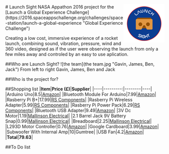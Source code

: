 <img src="launch%20sight%20logo%20small.png" align="right" />
# Launch Sight 
NASA Appathon 2016 project for the [Launch a Global Experience Challenge](https://2016.spaceappschallenge.org/challenges/space-station/launch-a-global-experience "Global Experience Challenge")

Creating a low cost, immersive experience of a rocket launch, combining sound, vibration, pressure, wind and 360 video, designed as if the user were observing the launch from only a few miles away and controled by an easy to use aplication.

##Who are Launch Sight?
![the team](the team.jpg "Gavin, James, Ben, Jack")
From left to right Gavin, James, Ben and Jack

##Who is the project for?

##Shopping list
|**Item**|**Price (£)**|**Supplier**|
|----|---------:|--------|----|
|Arduino Uno|8.5|[Amazon](https://www.amazon.co.uk/gp/product/B00PHY3HH2/ref=oh_aui_detailpage_o01_s00?ie=UTF8&psc=1)|
|Bluetooth Module For Arduino|7.99|[Amazon](https://www.amazon.co.uk/gp/product/B00PL7SNQK/ref=oh_aui_detailpage_o01_s00?ie=UTF8&psc=1)|
|Rasberry Pi B+|17.99|[RS Components](http://uk.rs-online.com/web/p/processor-microcontroller-development-kits/8111284/)|
|Rasberry Pi Wireless Adapter|5.99|[RS Components](http://uk.rs-online.com/web/p/wireless-adapters/8920012/)|
|Rasberry Pi Power Pack|6.29|[RS Components](http://uk.rs-online.com/web/p/plug-in-power-supply/9098135/)|
|Bluetooth USB Adapter|9.49|[Amazon](https://www.amazon.co.uk/gp/product/B00MTBZY4A/ref=oh_aui_detailpage_o01_s00?ie=UTF8&psc=1)|
|3V Dc Motor|1.19|[Mallinson Electrical](http://www.mallinson-electrical.com/motor-3v-dc-13-000-rpm.html)|
|2.1 Barrel Jack 9V Battery Snap|0.99|[Mallinson Electrical](http://www.mallinson-electrical.com/batteries-holders-130/pp3-9v-battery-clip-to-5-5-2-1mm-barrel-jack-for-arduino-and-cctv.html)|
|Breadboard|2.25|[Mallinson Electrical](http://www.mallinson-electrical.com/400-point-solderless-prototyping-breadboard-white.html)|
|L293D Motor Controller|0.76|[Amazon](https://www.amazon.co.uk/gp/product/B011TZ05JK/ref=oh_aui_detailpage_o01_s00?ie=UTF8&psc=1)|
|Google Cardboard|3.99|[Amazon](https://www.amazon.co.uk/gp/product/B018QPYU4M/ref=oh_aui_detailpage_o00_s00?ie=UTF8&psc=1)|
|Subwoofer With Internal Amp|10|Gumtree|
|USB Fan|4.2|[Amazon](https://www.amazon.co.uk/Desktop-Power-Laptop-Table-BuyinCoins/dp/B005GYU8H0/ref=sr_1_5?ie=UTF8&qid=1461668516&sr=8-5&keywords=usb+desk+fan)|
|**Total**|**79.63**|


##To Do list
